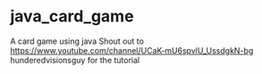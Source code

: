 # java_card_game

A card game using java
Shout out to https://www.youtube.com/channel/UCaK-mU6spvlU_UssdgkN-bg hunderedvisionsguy for the tutorial
